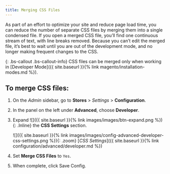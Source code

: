 ```yaml
---
title: Merging CSS Files
---
```


As part of an effort to optimize your site and reduce page load time, you can reduce the number of separate CSS files by merging them into a single condensed file. If you open a merged CSS file, you’ll find one continuous stream of text, with line breaks removed. Because you can’t edit the merged file, it’s best to wait until you are out of the development mode, and no longer making frequent changes to the CSS.

{: .bs-callout .bs-callout-info}
CSS files can be merged only when working in [Developer Mode]({{ site.baseurl }}{% link magento/installation-modes.md %}).

## To merge CSS files:

1. On the _Admin_ sidebar, go to **Stores** > _Settings_ > **Configuration**.

1. In the panel on the left under **Advanced**, choose **Developer**.

1. Expand ![]({{ site.baseurl }}{% link images/images/btn-expand.png %}){: .Inline} the **CSS Settings** section.

    ![]({{ site.baseurl }}{% link images/images/config-advanced-developer-css-settings.png %}){: .zoom}
    [*CSS Settings*]({{ site.baseurl }}{% link configuration/advanced/developer.md %})

1. Set **Merge CSS Files** to `Yes`.

1. When complete, click <span class="btn">Save Config</span>.
